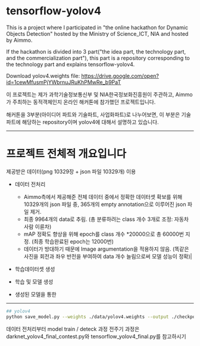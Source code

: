 # tensorflow-yolov4
This is a project where I participated in "the online hackathon for Dynamic Objects Detection" hosted by the Ministry of Science_ICT, NIA and hosted by Aimmo.

If the hackathon is divided into 3 part("the idea part, the technology part, and the commercialization part"), this part is a repository corresponding to the technology part and explains tensorflow-yolov4.

Download yolov4.weights file: https://drive.google.com/open?id=1cewMfusmPjYWbrnuJRuKhPMwRe_b9PaT

이 프로젝트는 제가 과학기술정보통신부 및 NIA한국정보화진흥원이 주관하고, Aimmo가 주최하는 동적객체인지 온라인 해커톤에 참가했던 프로젝트입니다.

해커톤을 3부분(아이디어 파트와 기술파트, 사업화파트)로 나누어보면, 이 부분은 기술파트에 해당하는 repository이며 yolov4에 대해서 설명하고 있습니다.

------
# 프로젝트 전체적 개요입니다
제공받은 데이터(png 10329장 + json 파일 10329개) 이용

+ 데이터 전처리
  + Aimmo측에서 제공해준 전체 데이터 중에서 정확한 데이터셋 확보를 위해 10329개의 json 파일 중, 365개의 empty annotation으로 이루어진 json 파일 제거. 
  + 최종 9964개의 data로 추림. (총 분류하려는 class 개수 3개로 조정: 자동차 사람 이륜차)
  + mAP 정확도 향상을 위해 epoch를 class 개수 *20000으로 총 60000번 지정. (최종 학습완료된 epoch는 12000번)
  + 데이터가 방대하기 때문에 Image argumentation을 적용하지 않음. (똑같은 사진을 회전과 좌우 반전을 부여하여 data 개수 늘림으로써 모델 성능이 정확)|

+ 학습데이터셋 생성
+ 학습 및 모델 생성
+ 생성된 모델을 통한 

---

```bash
## yolov4
python save_model.py --weights ./data/yolov4.weights --output ./checkpoints/yolov4-416 --input_size 416 --model yolov4 

```
데이터 전처리부터 model train / deteck 과정 전주기 과정은 darknet_yolov4_final_contest.py와 tensorflow_yolov4_final.py를 참고하시기 
